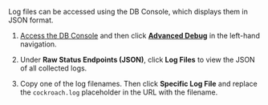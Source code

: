 Log files can be accessed using the DB Console, which displays them in JSON format.

1. [Access the DB Console](ui-overview.html#access-the-db-console) and then click [**Advanced Debug**](ui-debug-pages.html) in the left-hand navigation.

2. Under **Raw Status Endpoints (JSON)**, click **Log Files** to view the JSON of all collected logs.

3. Copy one of the log filenames. Then click **Specific Log File** and replace the `cockroach.log` placeholder in the URL with the filename.
